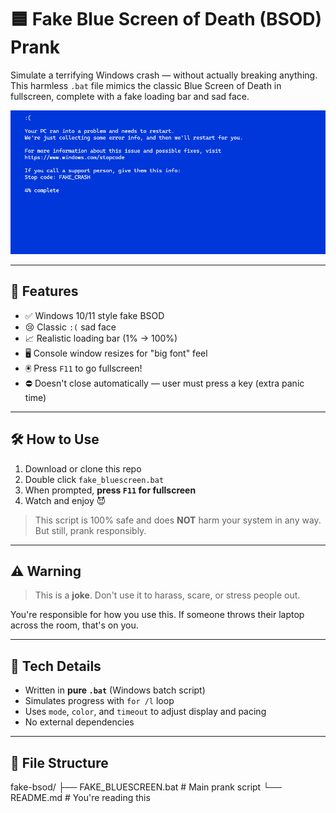 # 🟦 Fake Blue Screen of Death (BSOD) Prank

Simulate a terrifying Windows crash — without actually breaking anything.  
This harmless `.bat` file mimics the classic Blue Screen of Death in fullscreen, complete with a fake loading bar and sad face.

![bsod-fake](./bluescreen.png)

---

## 🧩 Features

- ✅ Windows 10/11 style fake BSOD
- 😢 Classic `:(` sad face
- 📈 Realistic loading bar (1% → 100%)
- 🖥️ Console window resizes for "big font" feel
- 🖲️ Press `F11` to go fullscreen!
- ⛔ Doesn't close automatically — user must press a key (extra panic time)

---

## 🛠️ How to Use

1. Download or clone this repo  
2. Double click `fake_bluescreen.bat`
3. When prompted, **press `F11` for fullscreen**  
4. Watch and enjoy 😈

> This script is 100% safe and does **NOT** harm your system in any way.  
> But still, prank responsibly.

---

## ⚠️ Warning

> This is a **joke**. Don't use it to harass, scare, or stress people out.

You're responsible for how you use this. If someone throws their laptop across the room, that's on you.

---

## 🧪 Tech Details

- Written in **pure `.bat`** (Windows batch script)
- Simulates progress with `for /l` loop
- Uses `mode`, `color`, and `timeout` to adjust display and pacing
- No external dependencies

---

## 📁 File Structure

fake-bsod/
├── FAKE_BLUESCREEN.bat # Main prank script
└── README.md # You're reading this
